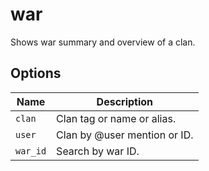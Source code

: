 # war

Shows war summary and overview of a clan.

## Options

| Name     | Description                  |
| -------- | ---------------------------- |
| `clan`   | Clan tag or name or alias.   |
| `user`   | Clan by @user mention or ID. |
| `war_id` | Search by war ID.            |
